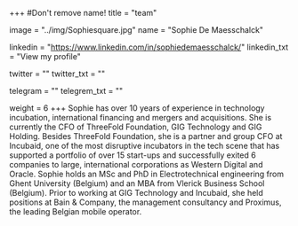 +++
#Don't remove name!
title = "team"

image = "../img/Sophiesquare.jpg"
name = "Sophie De Maesschalck"

linkedin = "https://www.linkedin.com/in/sophiedemaesschalck/"
linkedin_txt = "View my profile"

twitter = ""
twitter_txt = ""

telegram = ""
telegrem_txt = ""

weight = 6
+++
Sophie has over 10 years of experience in technology incubation, international financing and mergers and acquisitions. She is currently the CFO of ThreeFold Foundation, GIG Technology and GIG Holding. Besides ThreeFold Foundation, she is a partner and group CFO at Incubaid, one of the most disruptive incubators in the tech scene that has supported a portfolio of over 15 start-ups and successfully exited 6 companies to large, international corporations as Western Digital and Oracle.
Sophie holds an MSc and PhD in Electrotechnical engineering from Ghent University (Belgium) and an MBA from Vlerick Business School (Belgium). Prior to working at GIG Technology and Incubaid, she held positions at Bain & Company, the management consultancy and Proximus, the leading Belgian mobile operator.

